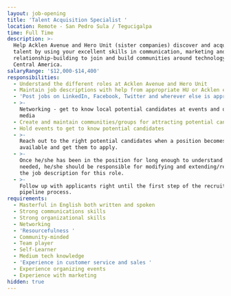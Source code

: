 ```yaml
---
layout: job-opening
title: 'Talent Acquisition Specialist '
location: Remote - San Pedro Sula / Tegucigalpa
time: Full Time
description: >-
  Help Acklen Avenue and Hero Unit (sister companies) discover and acquire new
  talent by using your excellent skills in communication, marketing and
  relationship-building to join and build communities around technology in
  Central America. 
salaryRange: '$12,000-$14,400'
responsibilities:
  - Understand the different roles at Acklen Avenue and Hero Unit
  - Maintain job descriptions with help from appropriate HU or Acklen employees
  - 'Post jobs on LinkedIn, Facebook, Twitter and wherever else is appropriate'
  - >-
    Networking - get to know local potential candidates at events and on social
    media
  - Create and maintain communities/groups for attracting potential candidates.
  - Hold events to get to know potential candidates
  - >-
    Reach out to the right potential candidates when a position becomes
    available and get them to apply.
  - >-
    Once he/she has been in the position for long enough to understand what’s
    needed, he/she should be responsible for modifying and extending/re-defining
    the job description for this role.
  - >-
    Follow up with applicants right until the first step of the recruiting
    pipeline process.
requirements:
  - Masterful in English both written and spoken
  - Strong communications skills
  - Strong organizational skills
  - Networking
  - 'Resourcefulness '
  - Community-minded
  - Team player
  - Self-Learner
  - Medium tech knowledge
  - 'Experience in customer service and sales '
  - Experience organizing events
  - Experience with marketing
hidden: true
---
```


